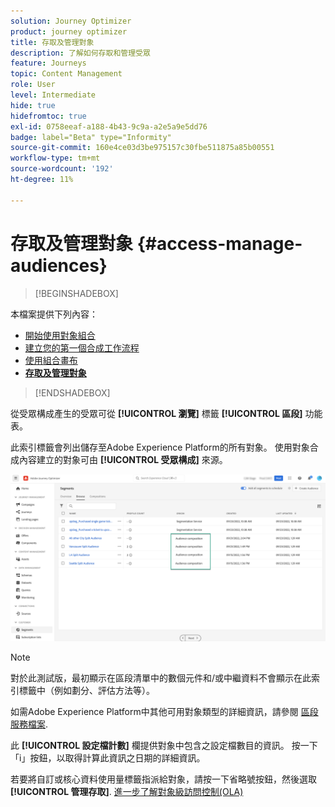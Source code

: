```yaml
---
solution: Journey Optimizer
product: journey optimizer
title: 存取及管理對象
description: 了解如何存取和管理受眾
feature: Journeys
topic: Content Management
role: User
level: Intermediate
hide: true
hidefromtoc: true
exl-id: 0758eeaf-a188-4b43-9c9a-a2e5a9e5dd76
badge: label="Beta" type="Informity"
source-git-commit: 160e4ce03d3be975157c30fbe511875a85b00551
workflow-type: tm+mt
source-wordcount: '192'
ht-degree: 11%

---
```


# 存取及管理對象 {#access-manage-audiences}

>[!BEGINSHADEBOX]

本檔案提供下列內容：

* [開始使用對象組合](get-started-audience-orchestration.md)
* [建立您的第一個合成工作流程](create-compositions.md)
* [使用組合畫布](composition-canvas.md)
* **[存取及管理對象](access-audiences.md)**

>[!ENDSHADEBOX]

從受眾構成產生的受眾可從 **[!UICONTROL 瀏覽]** 標籤 **[!UICONTROL 區段]** 功能表。

此索引標籤會列出儲存至Adobe Experience Platform的所有對象。 使用對象合成內容建立的對象可由 **[!UICONTROL 受眾構成]** 來源。

![](assets/audiences-list.png)

>[!NOTE]
>
>對於此測試版，最初顯示在區段清單中的數個元件和/或中繼資料不會顯示在此索引標籤中（例如劃分、評估方法等）。
>
>如需Adobe Experience Platform中其他可用對象類型的詳細資訊，請參閱 [區段服務檔案](https://experienceleague.adobe.com/docs/experience-platform/segmentation/ui/overview.html).

此 **[!UICONTROL 設定檔計數]** 欄提供對象中包含之設定檔數目的資訊。 按一下「i」按鈕，以取得計算此資訊之日期的詳細資訊。

若要將自訂或核心資料使用量標籤指派給對象，請按一下省略號按鈕，然後選取 **[!UICONTROL 管理存取]**. [進一步了解對象級訪問控制(OLA)](../administration/object-based-access.md)

<!--
-edit an audience?
-->
